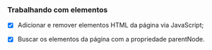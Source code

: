 ### Trabalhando com elementos

- [x] Adicionar e remover elementos HTML da página via JavaScript;
- [x] Buscar os elementos da página com a propriedade parentNode.





